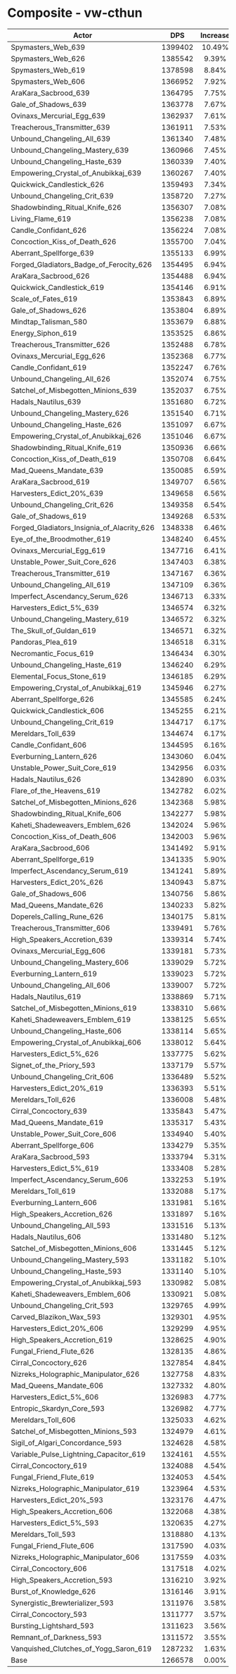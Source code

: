 # Composite - vw-cthun
| Actor | DPS | Increase |
|---|:---:|:---:|
|Spymasters_Web_639|1399402|10.49%|
|Spymasters_Web_626|1385542|9.39%|
|Spymasters_Web_619|1378598|8.84%|
|Spymasters_Web_606|1366952|7.92%|
|AraKara_Sacbrood_639|1364795|7.75%|
|Gale_of_Shadows_639|1363778|7.67%|
|Ovinaxs_Mercurial_Egg_639|1362937|7.61%|
|Treacherous_Transmitter_639|1361911|7.53%|
|Unbound_Changeling_All_639|1361340|7.48%|
|Unbound_Changeling_Mastery_639|1360966|7.45%|
|Unbound_Changeling_Haste_639|1360339|7.40%|
|Empowering_Crystal_of_Anubikkaj_639|1360267|7.40%|
|Quickwick_Candlestick_626|1359493|7.34%|
|Unbound_Changeling_Crit_639|1358720|7.27%|
|Shadowbinding_Ritual_Knife_626|1356307|7.08%|
|Living_Flame_619|1356238|7.08%|
|Candle_Confidant_626|1356224|7.08%|
|Concoction_Kiss_of_Death_626|1355700|7.04%|
|Aberrant_Spellforge_639|1355133|6.99%|
|Forged_Gladiators_Badge_of_Ferocity_626|1354495|6.94%|
|AraKara_Sacbrood_626|1354488|6.94%|
|Quickwick_Candlestick_619|1354146|6.91%|
|Scale_of_Fates_619|1353843|6.89%|
|Gale_of_Shadows_626|1353804|6.89%|
|Mindtap_Talisman_580|1353679|6.88%|
|Energy_Siphon_619|1353525|6.86%|
|Treacherous_Transmitter_626|1352488|6.78%|
|Ovinaxs_Mercurial_Egg_626|1352368|6.77%|
|Candle_Confidant_619|1352247|6.76%|
|Unbound_Changeling_All_626|1352074|6.75%|
|Satchel_of_Misbegotten_Minions_639|1352037|6.75%|
|Hadals_Nautilus_639|1351680|6.72%|
|Unbound_Changeling_Mastery_626|1351540|6.71%|
|Unbound_Changeling_Haste_626|1351097|6.67%|
|Empowering_Crystal_of_Anubikkaj_626|1351046|6.67%|
|Shadowbinding_Ritual_Knife_619|1350936|6.66%|
|Concoction_Kiss_of_Death_619|1350708|6.64%|
|Mad_Queens_Mandate_639|1350085|6.59%|
|AraKara_Sacbrood_619|1349707|6.56%|
|Harvesters_Edict_20%_639|1349658|6.56%|
|Unbound_Changeling_Crit_626|1349358|6.54%|
|Gale_of_Shadows_619|1349268|6.53%|
|Forged_Gladiators_Insignia_of_Alacrity_626|1348338|6.46%|
|Eye_of_the_Broodmother_619|1348240|6.45%|
|Ovinaxs_Mercurial_Egg_619|1347716|6.41%|
|Unstable_Power_Suit_Core_626|1347403|6.38%|
|Treacherous_Transmitter_619|1347167|6.36%|
|Unbound_Changeling_All_619|1347109|6.36%|
|Imperfect_Ascendancy_Serum_626|1346713|6.33%|
|Harvesters_Edict_5%_639|1346574|6.32%|
|Unbound_Changeling_Mastery_619|1346572|6.32%|
|The_Skull_of_Guldan_619|1346571|6.32%|
|Pandoras_Plea_619|1346518|6.31%|
|Necromantic_Focus_619|1346434|6.30%|
|Unbound_Changeling_Haste_619|1346240|6.29%|
|Elemental_Focus_Stone_619|1346185|6.29%|
|Empowering_Crystal_of_Anubikkaj_619|1345946|6.27%|
|Aberrant_Spellforge_626|1345585|6.24%|
|Quickwick_Candlestick_606|1345255|6.21%|
|Unbound_Changeling_Crit_619|1344717|6.17%|
|Mereldars_Toll_639|1344674|6.17%|
|Candle_Confidant_606|1344595|6.16%|
|Everburning_Lantern_626|1343060|6.04%|
|Unstable_Power_Suit_Core_619|1342956|6.03%|
|Hadals_Nautilus_626|1342890|6.03%|
|Flare_of_the_Heavens_619|1342782|6.02%|
|Satchel_of_Misbegotten_Minions_626|1342368|5.98%|
|Shadowbinding_Ritual_Knife_606|1342277|5.98%|
|Kaheti_Shadeweavers_Emblem_626|1342024|5.96%|
|Concoction_Kiss_of_Death_606|1342003|5.96%|
|AraKara_Sacbrood_606|1341492|5.91%|
|Aberrant_Spellforge_619|1341335|5.90%|
|Imperfect_Ascendancy_Serum_619|1341241|5.89%|
|Harvesters_Edict_20%_626|1340943|5.87%|
|Gale_of_Shadows_606|1340756|5.86%|
|Mad_Queens_Mandate_626|1340233|5.82%|
|Doperels_Calling_Rune_626|1340175|5.81%|
|Treacherous_Transmitter_606|1339491|5.76%|
|High_Speakers_Accretion_639|1339314|5.74%|
|Ovinaxs_Mercurial_Egg_606|1339181|5.73%|
|Unbound_Changeling_Mastery_606|1339029|5.72%|
|Everburning_Lantern_619|1339023|5.72%|
|Unbound_Changeling_All_606|1339007|5.72%|
|Hadals_Nautilus_619|1338869|5.71%|
|Satchel_of_Misbegotten_Minions_619|1338310|5.66%|
|Kaheti_Shadeweavers_Emblem_619|1338125|5.65%|
|Unbound_Changeling_Haste_606|1338114|5.65%|
|Empowering_Crystal_of_Anubikkaj_606|1338012|5.64%|
|Harvesters_Edict_5%_626|1337775|5.62%|
|Signet_of_the_Priory_593|1337179|5.57%|
|Unbound_Changeling_Crit_606|1336489|5.52%|
|Harvesters_Edict_20%_619|1336393|5.51%|
|Mereldars_Toll_626|1336008|5.48%|
|Cirral_Concoctory_639|1335843|5.47%|
|Mad_Queens_Mandate_619|1335317|5.43%|
|Unstable_Power_Suit_Core_606|1334940|5.40%|
|Aberrant_Spellforge_606|1334279|5.35%|
|AraKara_Sacbrood_593|1333794|5.31%|
|Harvesters_Edict_5%_619|1333408|5.28%|
|Imperfect_Ascendancy_Serum_606|1332253|5.19%|
|Mereldars_Toll_619|1332088|5.17%|
|Everburning_Lantern_606|1331981|5.16%|
|High_Speakers_Accretion_626|1331897|5.16%|
|Unbound_Changeling_All_593|1331516|5.13%|
|Hadals_Nautilus_606|1331480|5.12%|
|Satchel_of_Misbegotten_Minions_606|1331445|5.12%|
|Unbound_Changeling_Mastery_593|1331182|5.10%|
|Unbound_Changeling_Haste_593|1331140|5.10%|
|Empowering_Crystal_of_Anubikkaj_593|1330982|5.08%|
|Kaheti_Shadeweavers_Emblem_606|1330921|5.08%|
|Unbound_Changeling_Crit_593|1329765|4.99%|
|Carved_Blazikon_Wax_593|1329301|4.95%|
|Harvesters_Edict_20%_606|1329299|4.95%|
|High_Speakers_Accretion_619|1328625|4.90%|
|Fungal_Friend_Flute_626|1328135|4.86%|
|Cirral_Concoctory_626|1327854|4.84%|
|Nizreks_Holographic_Manipulator_626|1327758|4.83%|
|Mad_Queens_Mandate_606|1327332|4.80%|
|Harvesters_Edict_5%_606|1326983|4.77%|
|Entropic_Skardyn_Core_593|1326982|4.77%|
|Mereldars_Toll_606|1325033|4.62%|
|Satchel_of_Misbegotten_Minions_593|1324979|4.61%|
|Sigil_of_Algari_Concordance_593|1324628|4.58%|
|Variable_Pulse_Lightning_Capacitor_619|1324161|4.55%|
|Cirral_Concoctory_619|1324088|4.54%|
|Fungal_Friend_Flute_619|1324053|4.54%|
|Nizreks_Holographic_Manipulator_619|1323964|4.53%|
|Harvesters_Edict_20%_593|1323176|4.47%|
|High_Speakers_Accretion_606|1322068|4.38%|
|Harvesters_Edict_5%_593|1320635|4.27%|
|Mereldars_Toll_593|1318880|4.13%|
|Fungal_Friend_Flute_606|1317590|4.03%|
|Nizreks_Holographic_Manipulator_606|1317559|4.03%|
|Cirral_Concoctory_606|1317518|4.02%|
|High_Speakers_Accretion_593|1316210|3.92%|
|Burst_of_Knowledge_626|1316146|3.91%|
|Synergistic_Brewterializer_593|1311976|3.58%|
|Cirral_Concoctory_593|1311777|3.57%|
|Bursting_Lightshard_593|1311623|3.56%|
|Remnant_of_Darkness_593|1311572|3.55%|
|Vanquished_Clutches_of_Yogg_Saron_619|1287232|1.63%|
|Base|1266578|0.00%|

